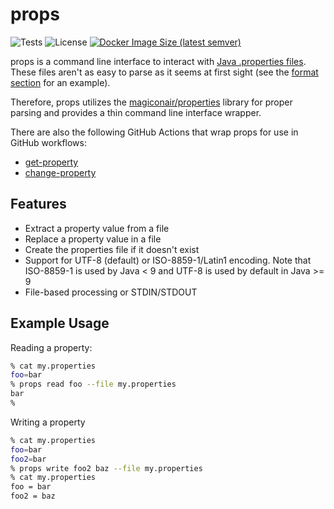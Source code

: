 # props

![Tests](https://github.com/dschanoeh/props/actions/workflows/test.yaml/badge.svg)
![License](https://img.shields.io/github/license/dschanoeh/props)
[![Docker Image Size (latest semver)](https://img.shields.io/docker/image-size/dschanoeh/props)](https://hub.docker.com/r/dschanoeh/props)

props is a command line interface to interact with [Java .properties files](https://en.wikipedia.org/wiki/.properties).
These files aren't as easy to parse as it seems at first sight (see the [format section](https://en.wikipedia.org/wiki/.properties#Format) for an example).

Therefore, props utilizes the [magiconair/properties](https://github.com/magiconair/properties) library for proper parsing and provides a thin command line interface wrapper.

There are also the following GitHub Actions that wrap props for use in GitHub workflows:
* [get-property](https://github.com/dschanoeh/get-property)
* [change-property](https://github.com/dschanoeh/change-property)

## Features

* Extract a property value from a file
* Replace a property value in a file
* Create the properties file if it doesn't exist
* Support for UTF-8 (default) or ISO-8859-1/Latin1 encoding. Note that
  ISO-8859-1 is used by Java < 9 and UTF-8 is used by default in Java >= 9
* File-based processing or STDIN/STDOUT

## Example Usage
Reading a property:
```bash
% cat my.properties
foo=bar
% props read foo --file my.properties
bar
%
```

Writing a property
```bash
% cat my.properties
foo=bar
foo2=bar
% props write foo2 baz --file my.properties
% cat my.properties
foo = bar
foo2 = baz
``` 
